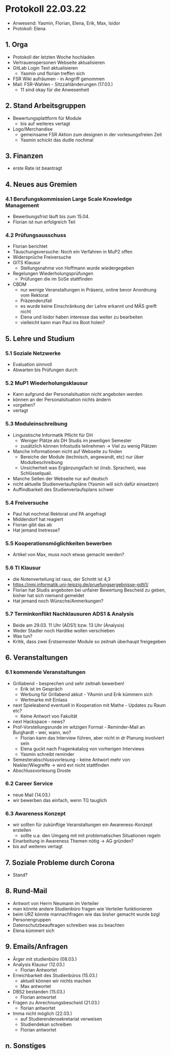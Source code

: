 ---
---

# Protokoll 22.03.22

- Anwesend: Yasmin, Florian, Elena, Erik, Max, Isidor
- Protokoll: Elena

## 1. Orga

- Protokoll der letzten Woche hochladen
- Vertrauenspersonen Webseite aktualisieren
- GitLab Login Text aktualisieren
  - Yasmin und florian treffen sich
- FSR Wiki aufräumen - in Angriff genommen
- Mail: FSR-Wahlen - Sitzzahländerungen (17.03.)
  - 11 sind okay für die Anwesenheit

## 2. Stand Arbeitsgruppen

- Bewertungsplattform für Module
  - bis auf weiteres vertagt
- Logo/Merchandise
  - gemeinsame FSR Aktion zum designen in der vorlesungsfreien Zeit
  - Yasmin schickt das dudle nochmal

## 3. Finanzen

- erste Rate ist beantragt

## 4. Neues aus Gremien

### 4.1 Berufungskommission Large Scale Knowledge Management

- Bewerbungsfrist läuft bis zum 15.04.
- Florian ist nun erfolgreich Teil

### 4.2 Prüfungsausschuss

- Florian berichtet
- Täuschungsversuche: Noch ein Verfahren in MuP2 offen
- Widersprüche Freiversuche
- GITS Klausur
  - Stellungsnahme von Hoffmann wurde wiedergegeben
- Regelungen Wiederholungsprüfungen
  - Prüfungen die im SoSe stattfinden
- CBDM
  - nur wenige Veranstaltungen in Präsenz, online bevor Anordnung vom Rektorat
  - Präzendenzfall
  - es wurde keine Einschränkung der Lehre erkannt und MÄS greift nicht
  - Elena und Isidor haben interesse das weiter zu bearbeiten
  - vielleicht kann man Paul ins Boot holen?

## 5. Lehre und Studium

### 5.1 Soziale Netzwerke

- Evaluation sinnvoll
- Abwarten bis Prüfungen durch

### 5.2 MuP1 Wiederholungsklausur

- Kann aufgrund der Personalsituation nicht angeboten werden
- können an der Personalsituation nichts ändern
- vorgehen?
- vertagt

### 5.3 Moduleinschreibung

- Linguistische Informatik Pflicht für DH
  - Weniger Plätze als DH Studis im jeweiligen Semester
  - zusätzlich können Infostudis teilnehmen -> Viel zu wenig Plätzen
- Manche Informationen nicht auf Webseite zu finden
  - Bereiche der Module (technisch, angewandt, etc) nur über Modulbeschreibung
  - Unsicherheit was Ergänzungsfach ist (insb. Sprachen), was Schlüsselquali.
- Manche Seiten der Webseite nur auf deutsch
- nicht aktuelle Studienverlaufspläne (Yasmin will sich dafür einsetzen)
- Auffindbarkeit des Studienverlaufsplans schwer

### 5.4 Freiversuche

- Paul hat nochmal Rektorat und PA angefragt
- Middendorf hat reagiert
- Florian gibt das ab
- Hat jemand Inetresse?

### 5.5 Kooperationsmöglichkeiten bewerben

- Artikel von Max, muss noch etwas gemacht werden?

### 5.6 TI Klausur

- die Notenverteilung ist raus, der Schnitt ist 4,3
- https://nmi.informatik.uni-leipzig.de/pruefungsergebnisse-gdti1/
- Florian hat Studis angeboten bei unfairer Bewertung Bescheid zu geben, bisher hat sich niemand gemeldet
- Hat jemand noch Wünsche/Anmerkungen?

### 5.7 Terminkonflikt Nachklausuren ADS1 & Analysis

- Beide am 29.03. 11 Uhr (ADS1) bzw. 13 Uhr (Analysis)
- Weder Stadler noch Hardtke wollen verschieben
- Was tun?
- Kritik, dass zwei Erstsemester Module so zeitnah überhaupt freigegeben

## 6. Veranstaltungen

### 6.1 kommende Veranstaltungen

- Grillabend - besprechen und sehr zeitnah bewerben!
  - Erik ist im Gespräch
  - Werbung für Grillabend akkut - YAsmin und Erik kümmern sich
  - Wertmarke mit Einlass
- next Spieleabend eventuell in Kooperation mit Mathe - Updates zu Raum etc?
  - Keine Antwort von Fakultät
- next Hackspace - news?
- Prof-Vorstellungsrunde im witzigen Format - Reminder-Mail an Burghardt - wer, wann, wo?
  - Florian kann das Interview führen, aber nicht in dr Planung involviert sein
  - Elena guckt nach Fragenkatalog von vorherigen Interviews
  - Yasmin schreibt reminder
- Semesterabschlussvorlesung - keine Antwort mehr von Niekler/Wiegreffe -> wird evt nicht stattfinden
- Abschlussvorlesung Droste

### 6.2 Career Service

- neue Mail (14.03.)
- wir bewerben das einfach, wenn TG tauglich

### 6.3 Awareness Konzept

- wir sollten für zukünftige Veranstaltungen ein Awareness-Konzept erstellen
  - sollte u.a. den Umgang mit mit problematischen Situationen regeln
- Einarbeitung in Awareness Themen nötig -> AG gründen?
- bis auf weiteres vertagt

## 7. Soziale Probleme durch Corona

- Stand?

## 8. Rund-Mail

- Antwort von Herrn Neumann im Verteiler
- man könnte andere Studienbüro fragen wie Verteiler funktionieren
- beim URZ könnte mannachfragen wie das bisher gemacht wurde bzgl Personengruppen
- Datenschutzbeauftragen schreiben was zu beachten
- Elena kümmert sich

## 9. Emails/Anfragen

- Ärger mit studienbüro (08.03.)
- Analysis Klausur (12.03.)
  - Florian Antwortet
- Erreichbarkeit des Studienbüros (15.03.)
  - aktuell können wir nichts machen
  - Max antwortet
- DBS2 bestanden (15.03.)
  - Florian antwortet
- Fragen zu Anrechnungsbescheid (21.03.)
  - florian antwortet
- Imma nicht möglich (22.03.)
  - auf Studierendensekretariat verweisen
  - Studiendekan schreiben
  - Florian antwortet

## n. Sonstiges
